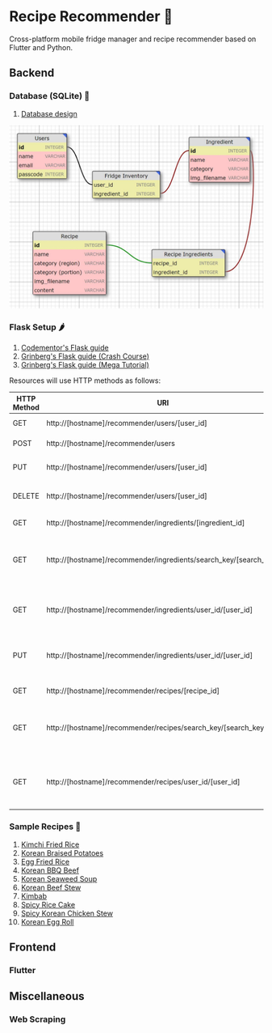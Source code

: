 # Recipe Recommender 🍴
Cross-platform mobile fridge manager and recipe recommender based on Flutter and Python.

## Backend

### Database (SQLite) 💾

1. [Database design](https://ondras.zarovi.cz/sql/demo/)

![img](database_design.JPG)

### Flask Setup 🌶️

1. [Codementor's Flask guide](https://www.codementor.io/@dongido/how-to-build-restful-apis-with-python-and-flask-fh5x7zjrx)
2. [Grinberg's Flask guide (Crash Course)](https://blog.miguelgrinberg.com/post/designing-a-restful-api-with-python-and-flask?fbclid=IwAR10kkkJNCcgVAIHkaDZKdXq3yL1lP8kGykt3466kT61olZmhvz6wjoBiNY)
3. [Grinberg's Flask guide (Mega Tutorial)](https://blog.miguelgrinberg.com/post/the-flask-mega-tutorial-part-i-hello-world)

Resources will use HTTP methods as follows:

| HTTP Method | URI                                                               | Action                                                  |
|-------------|-------------------------------------------------------------------|---------------------------------------------------------|
| GET         | http://[hostname]/recommender/users/[user_id]                     | Retrieve a user                                         |
| POST        | http://[hostname]/recommender/users                               | Create a new user                                       |
| PUT         | http://[hostname]/recommender/users/[user_id]                     | Update user information                                 |
| DELETE      | http://[hostname]/recommender/users/[user_id]                     | Delete an existing user                                 |
|             |                                                                   |                                                         |
| GET         | http://[hostname]/recommender/ingredients/[ingredient_id]         | Retrieve an ingredient                                  |
| GET         | http://[hostname]/recommender/ingredients/search_key/[search_key] | Retrieve list of ingredients that begin with search key |
| GET         | http://[hostname]/recommender/ingredients/user_id/[user_id]       | Retrieve list of ingredients that the user has          |
| PUT         | http://[hostname]/recommender/ingredients/user_id/[user_id]       | Update list of ingredients that the user has            |
|             |                                                                   |                                                         |
| GET         | http://[hostname]/recommender/recipes/[recipe_id]                 | Retrieve a recipe                                       |
| GET         | http://[hostname]/recommender/recipes/search_key/[search_key]     | Retrieve list of recipes that begin with search key     |
| GET         | http://[hostname]/recommender/recipes/user_id/[user_id]           | Retrieve list of recipes that the user can make         |

### Sample Recipes 🍳

1. [Kimchi Fried Rice](https://mykoreankitchen.com/kimchi-fried-rice/)
2. [Korean Braised Potatoes](https://mykoreankitchen.com/gamja-jorim-korean-braised-potatoes/)
3. [Egg Fried Rice](https://mykoreankitchen.com/breakfast-egg-fried-rice/)
4. [Korean BBQ Beef](https://mykoreankitchen.com/bulgogi-korean-bbq-beef/)
5. [Korean Seaweed Soup](https://mykoreankitchen.com/korean-seaweed-soup-miyeok-guk/)
6. [Korean Beef Stew](https://mykoreankitchen.com/korean-beef-stew/)
7. [Kimbab](https://mykoreankitchen.com/korean-beef-stew/)
8. [Spicy Rice Cake](https://mykoreankitchen.com/tteokbokki-spicy-rice-cakes/)
9. [Spicy Korean Chicken Stew](https://mykoreankitchen.com/spicy-korean-chicken-stew/)
10. [Korean Egg Roll](https://mykoreankitchen.com/korean-egg-roll-gyeran-mari/)

## Frontend

### Flutter

## Miscellaneous

### Web Scraping
